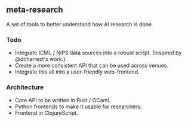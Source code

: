 ## meta-research

A set of tools to better understand how AI research is done

### Todo

- Integrate ICML / NIPS data sources into a robust script.  (Inspired by @dcharrezt's work.)
- Create a more consistent API that can be used across venues.
- Integrate this all into a user-friendly web-frontend.

### Architecture

- Core API to be written in Rust / OCaml.
- Python frontends to make it usable for researchers.
- Frontend in ClojureScript.
